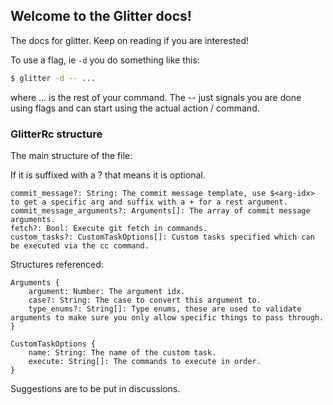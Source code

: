 ## Welcome to the Glitter docs!

The docs for glitter. Keep on reading if you are interested!

To use a flag, ie `-d`  you do something like this:
```sh
$ glitter -d -- ...
```
where ... is the rest of your command. The -- just signals you are done using flags and can start using the actual action / command.

### GlitterRc structure

The main structure of the file:

If it is suffixed with a ? that means it is optional.

```
commit_message?: String: The commit message template, use $<arg-idx> to get a specific arg and suffix with a + for a rest argument.
commit_message_arguments?: Arguments[]: The array of commit message arguments.
fetch?: Bool: Execute git fetch in commands.
custom_tasks?: CustomTaskOptions[]: Custom tasks specified which can be executed via the cc command.
```

Structures referenced:

```
Arguments {
    argument: Number: The argument idx.
    case?: String: The case to convert this argument to.
    type_enums?: String[]: Type enums, these are used to validate arguments to make sure you only allow specific things to pass through.
}

CustomTaskOptions {
    name: String: The name of the custom task.
    execute: String[]: The commands to execute in order.
}
```

Suggestions are to be put in discussions.